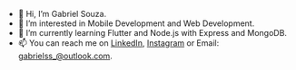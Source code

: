 - 👋 Hi, I’m Gabriel Souza.
- 👀 I’m interested in Mobile Development and Web Development.
- 🌱 I’m currently learning Flutter and Node.js with Express and MongoDB.
- 📫 You can reach me on [LinkedIn](https://www.linkedin.com/in/gabrielsouza007/), [Instagram](https://www.instagram.com/binhosouza/) or Email: gabrielss_@outlook.com.

<!---
gsouza97/gsouza97 is a ✨ special ✨ repository because its `README.md` (this file) appears on your GitHub profile.
You can click the Preview link to take a look at your changes.
--->
